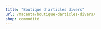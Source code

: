 ```yaml
---
title: "Boutique d'articles divers"
url: /macenta/boutique-darticles-divers/
shop: commodité
---
```

